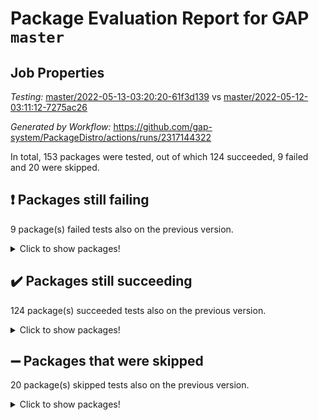 # Package Evaluation Report for GAP `master`

## Job Properties

*Testing:* [master/2022-05-13-03:20:20-61f3d139](https://github.com/gap-system/PackageDistro/blob/data/reports/master/2022-05-13-03:20:20-61f3d139) vs [master/2022-05-12-03:11:12-7275ac26](https://github.com/gap-system/PackageDistro/blob/data/reports/master/2022-05-12-03:11:12-7275ac26)

*Generated by Workflow:* https://github.com/gap-system/PackageDistro/actions/runs/2317144322

In total, 153 packages were tested, out of which 124 succeeded, 9 failed and 20 were skipped.

## :exclamation: Packages still failing

9 package(s) failed tests also on the previous version.
<details><summary>Click to show packages!</summary>

- fining 1.4.1 [(failure)](https://github.com/gap-system/PackageDistro/runs/6416774306?check_suite_focus=true)
- francy 1.2.4 [(failure)](https://github.com/gap-system/PackageDistro/runs/6416774569?check_suite_focus=true)
- hap 1.39 [(failure)](https://github.com/gap-system/PackageDistro/runs/6416775132?check_suite_focus=true)
- normalizinterface 1.3.2 [(failure)](https://github.com/gap-system/PackageDistro/runs/6416776206?check_suite_focus=true)
- packagemanager 1.2 [(failure)](https://github.com/gap-system/PackageDistro/runs/6416776381?check_suite_focus=true)
- rcwa 4.6.4 [(failure)](https://github.com/gap-system/PackageDistro/runs/6416776909?check_suite_focus=true)
- recog 1.3.2 [(failure)](https://github.com/gap-system/PackageDistro/runs/6416777051?check_suite_focus=true)
- semigroups 4.0.0 [(failure)](https://github.com/gap-system/PackageDistro/runs/6416777329?check_suite_focus=true)
- ugaly 4.0.2 [(failure)](https://github.com/gap-system/PackageDistro/runs/6416777980?check_suite_focus=true)
</details>

## :heavy_check_mark: Packages still succeeding

124 package(s) succeeded tests also on the previous version.
<details><summary>Click to show packages!</summary>

- ace 5.4 [(success)](https://github.com/gap-system/PackageDistro/runs/6416772646?check_suite_focus=true)
- aclib 1.3.2 [(success)](https://github.com/gap-system/PackageDistro/runs/6416772717?check_suite_focus=true)
- agt 0.2 [(success)](https://github.com/gap-system/PackageDistro/runs/6416772793?check_suite_focus=true)
- alnuth 3.2.1 [(success)](https://github.com/gap-system/PackageDistro/runs/6416772846?check_suite_focus=true)
- anupq 3.2.6 [(success)](https://github.com/gap-system/PackageDistro/runs/6416772900?check_suite_focus=true)
- atlasrep 2.1.2 [(success)](https://github.com/gap-system/PackageDistro/runs/6416772936?check_suite_focus=true)
- autodoc 2022.03.10 [(success)](https://github.com/gap-system/PackageDistro/runs/6416772987?check_suite_focus=true)
- automata 1.15 [(success)](https://github.com/gap-system/PackageDistro/runs/6416773032?check_suite_focus=true)
- automgrp 1.3.2 [(success)](https://github.com/gap-system/PackageDistro/runs/6416773066?check_suite_focus=true)
- autpgrp 1.10.2 [(success)](https://github.com/gap-system/PackageDistro/runs/6416773108?check_suite_focus=true)
- cap 2022.05-02 [(success)](https://github.com/gap-system/PackageDistro/runs/6416773141?check_suite_focus=true)
- caratinterface 2.3.3 [(success)](https://github.com/gap-system/PackageDistro/runs/6416773190?check_suite_focus=true)
- cddinterface 2020.06.24 [(success)](https://github.com/gap-system/PackageDistro/runs/6416773218?check_suite_focus=true)
- circle 1.6.5 [(success)](https://github.com/gap-system/PackageDistro/runs/6416773246?check_suite_focus=true)
- classicpres 1.22 [(success)](https://github.com/gap-system/PackageDistro/runs/6416773276?check_suite_focus=true)
- cohomolo 1.6.10 [(success)](https://github.com/gap-system/PackageDistro/runs/6416773305?check_suite_focus=true)
- congruence 1.2.4 [(success)](https://github.com/gap-system/PackageDistro/runs/6416773349?check_suite_focus=true)
- corelg 1.56 [(success)](https://github.com/gap-system/PackageDistro/runs/6416773385?check_suite_focus=true)
- crime 1.6 [(success)](https://github.com/gap-system/PackageDistro/runs/6416773443?check_suite_focus=true)
- crisp 1.4.5 [(success)](https://github.com/gap-system/PackageDistro/runs/6416773491?check_suite_focus=true)
- crypting 0.10 [(success)](https://github.com/gap-system/PackageDistro/runs/6416773534?check_suite_focus=true)
- cryst 4.1.24 [(success)](https://github.com/gap-system/PackageDistro/runs/6416773588?check_suite_focus=true)
- crystcat 1.1.9 [(success)](https://github.com/gap-system/PackageDistro/runs/6416773618?check_suite_focus=true)
- ctbllib 1.3.4 [(success)](https://github.com/gap-system/PackageDistro/runs/6416773679?check_suite_focus=true)
- cubefree 1.19 [(success)](https://github.com/gap-system/PackageDistro/runs/6416773737?check_suite_focus=true)
- curlinterface 2.2.2 [(success)](https://github.com/gap-system/PackageDistro/runs/6416773776?check_suite_focus=true)
- cvec 2.7.5 [(success)](https://github.com/gap-system/PackageDistro/runs/6416773811?check_suite_focus=true)
- datastructures 0.2.7 [(success)](https://github.com/gap-system/PackageDistro/runs/6416773863?check_suite_focus=true)
- deepthought 1.0.5 [(success)](https://github.com/gap-system/PackageDistro/runs/6416773902?check_suite_focus=true)
- design 1.7 [(success)](https://github.com/gap-system/PackageDistro/runs/6416773936?check_suite_focus=true)
- difsets 2.3.1 [(success)](https://github.com/gap-system/PackageDistro/runs/6416773976?check_suite_focus=true)
- digraphs 1.5.2 [(success)](https://github.com/gap-system/PackageDistro/runs/6416774027?check_suite_focus=true)
- edim 1.3.5 [(success)](https://github.com/gap-system/PackageDistro/runs/6416774074?check_suite_focus=true)
- example 4.3.1 [(success)](https://github.com/gap-system/PackageDistro/runs/6416774128?check_suite_focus=true)
- factint 1.6.3 [(success)](https://github.com/gap-system/PackageDistro/runs/6416774180?check_suite_focus=true)
- ferret 1.0.7 [(success)](https://github.com/gap-system/PackageDistro/runs/6416774220?check_suite_focus=true)
- fga 1.4.0 [(success)](https://github.com/gap-system/PackageDistro/runs/6416774261?check_suite_focus=true)
- float 1.0.3 [(success)](https://github.com/gap-system/PackageDistro/runs/6416774346?check_suite_focus=true)
- format 1.4.3 [(success)](https://github.com/gap-system/PackageDistro/runs/6416774390?check_suite_focus=true)
- forms 1.2.7 [(success)](https://github.com/gap-system/PackageDistro/runs/6416774427?check_suite_focus=true)
- fplsa 1.2.5 [(success)](https://github.com/gap-system/PackageDistro/runs/6416774474?check_suite_focus=true)
- fr 2.4.8 [(success)](https://github.com/gap-system/PackageDistro/runs/6416774520?check_suite_focus=true)
- fwtree 1.3 [(success)](https://github.com/gap-system/PackageDistro/runs/6416774612?check_suite_focus=true)
- gbnp 1.0.5 [(success)](https://github.com/gap-system/PackageDistro/runs/6416774668?check_suite_focus=true)
- generalizedmorphismsforcap 2022.05-01 [(success)](https://github.com/gap-system/PackageDistro/runs/6416774715?check_suite_focus=true)
- genss 1.6.6 [(success)](https://github.com/gap-system/PackageDistro/runs/6416774776?check_suite_focus=true)
- gradedringforhomalg 2022.03-01 [(success)](https://github.com/gap-system/PackageDistro/runs/6416774829?check_suite_focus=true)
- grape 4.8.5 [(success)](https://github.com/gap-system/PackageDistro/runs/6416774872?check_suite_focus=true)
- groupoids 1.69 [(success)](https://github.com/gap-system/PackageDistro/runs/6416774931?check_suite_focus=true)
- grpconst 2.6.2 [(success)](https://github.com/gap-system/PackageDistro/runs/6416774993?check_suite_focus=true)
- guarana 0.96.3 [(success)](https://github.com/gap-system/PackageDistro/runs/6416775047?check_suite_focus=true)
- guava 3.16 [(success)](https://github.com/gap-system/PackageDistro/runs/6416775095?check_suite_focus=true)
- hapcryst 0.1.14 [(success)](https://github.com/gap-system/PackageDistro/runs/6416775175?check_suite_focus=true)
- hecke 1.5.3 [(success)](https://github.com/gap-system/PackageDistro/runs/6416775199?check_suite_focus=true)
- help 3.5 [(success)](https://github.com/gap-system/PackageDistro/runs/6416775223?check_suite_focus=true)
- idrel 2.43 [(success)](https://github.com/gap-system/PackageDistro/runs/6416775264?check_suite_focus=true)
- images 1.3.1 [(success)](https://github.com/gap-system/PackageDistro/runs/6416775298?check_suite_focus=true)
- intpic 0.2.4 [(success)](https://github.com/gap-system/PackageDistro/runs/6416775327?check_suite_focus=true)
- io 4.7.2 [(success)](https://github.com/gap-system/PackageDistro/runs/6416775348?check_suite_focus=true)
- irredsol 1.4.3 [(success)](https://github.com/gap-system/PackageDistro/runs/6416775373?check_suite_focus=true)
- json 2.1.0 [(success)](https://github.com/gap-system/PackageDistro/runs/6416775417?check_suite_focus=true)
- jupyterkernel 1.4.1 [(success)](https://github.com/gap-system/PackageDistro/runs/6416775453?check_suite_focus=true)
- jupyterviz 1.5.1 [(success)](https://github.com/gap-system/PackageDistro/runs/6416775493?check_suite_focus=true)
- kan 1.34 [(success)](https://github.com/gap-system/PackageDistro/runs/6416775527?check_suite_focus=true)
- kbmag 1.5.9 [(success)](https://github.com/gap-system/PackageDistro/runs/6416775558?check_suite_focus=true)
- laguna 3.9.5 [(success)](https://github.com/gap-system/PackageDistro/runs/6416775594?check_suite_focus=true)
- liealgdb 2.2.1 [(success)](https://github.com/gap-system/PackageDistro/runs/6416775635?check_suite_focus=true)
- liepring 2.6 [(success)](https://github.com/gap-system/PackageDistro/runs/6416775676?check_suite_focus=true)
- liering 2.4.2 [(success)](https://github.com/gap-system/PackageDistro/runs/6416775719?check_suite_focus=true)
- linearalgebraforcap 2022.05-02 [(success)](https://github.com/gap-system/PackageDistro/runs/6416775745?check_suite_focus=true)
- loops 3.4.1 [(success)](https://github.com/gap-system/PackageDistro/runs/6416775777?check_suite_focus=true)
- lpres 1.0.3 [(success)](https://github.com/gap-system/PackageDistro/runs/6416775813?check_suite_focus=true)
- majoranaalgebras 1.4 [(success)](https://github.com/gap-system/PackageDistro/runs/6416775863?check_suite_focus=true)
- mapclass 1.4.5 [(success)](https://github.com/gap-system/PackageDistro/runs/6416775896?check_suite_focus=true)
- matgrp 0.64 [(success)](https://github.com/gap-system/PackageDistro/runs/6416775937?check_suite_focus=true)
- modisom 2.5.2 [(success)](https://github.com/gap-system/PackageDistro/runs/6416775981?check_suite_focus=true)
- modulepresentationsforcap 2022.05-01 [(success)](https://github.com/gap-system/PackageDistro/runs/6416776022?check_suite_focus=true)
- monoidalcategories 2022.05-02 [(success)](https://github.com/gap-system/PackageDistro/runs/6416776056?check_suite_focus=true)
- nconvex 2020.11-04 [(success)](https://github.com/gap-system/PackageDistro/runs/6416776087?check_suite_focus=true)
- nilmat 1.4.1 [(success)](https://github.com/gap-system/PackageDistro/runs/6416776114?check_suite_focus=true)
- nock 1.5 [(success)](https://github.com/gap-system/PackageDistro/runs/6416776154?check_suite_focus=true)
- nq 2.5.8 [(success)](https://github.com/gap-system/PackageDistro/runs/6416776247?check_suite_focus=true)
- numericalsgps 1.3.0 [(success)](https://github.com/gap-system/PackageDistro/runs/6416776290?check_suite_focus=true)
- openmath 11.5.1 [(success)](https://github.com/gap-system/PackageDistro/runs/6416776325?check_suite_focus=true)
- orb 4.8.4 [(success)](https://github.com/gap-system/PackageDistro/runs/6416776345?check_suite_focus=true)
- patternclass 2.4.2 [(success)](https://github.com/gap-system/PackageDistro/runs/6416776428?check_suite_focus=true)
- permut 2.0.4 [(success)](https://github.com/gap-system/PackageDistro/runs/6416776496?check_suite_focus=true)
- polenta 1.3.10 [(success)](https://github.com/gap-system/PackageDistro/runs/6416776528?check_suite_focus=true)
- polymaking 0.8.6 [(success)](https://github.com/gap-system/PackageDistro/runs/6416776589?check_suite_focus=true)
- primgrp 3.4.2 [(success)](https://github.com/gap-system/PackageDistro/runs/6416776628?check_suite_focus=true)
- profiling 2.5.0 [(success)](https://github.com/gap-system/PackageDistro/runs/6416776666?check_suite_focus=true)
- qpa 1.33 [(success)](https://github.com/gap-system/PackageDistro/runs/6416776705?check_suite_focus=true)
- quagroup 1.8.3 [(success)](https://github.com/gap-system/PackageDistro/runs/6416776762?check_suite_focus=true)
- radiroot 2.9 [(success)](https://github.com/gap-system/PackageDistro/runs/6416776819?check_suite_focus=true)
- rds 1.8 [(success)](https://github.com/gap-system/PackageDistro/runs/6416776976?check_suite_focus=true)
- repndecomp 1.2.1 [(success)](https://github.com/gap-system/PackageDistro/runs/6416777118?check_suite_focus=true)
- repsn 3.1.0 [(success)](https://github.com/gap-system/PackageDistro/runs/6416777191?check_suite_focus=true)
- resclasses 4.7.2 [(success)](https://github.com/gap-system/PackageDistro/runs/6416777259?check_suite_focus=true)
- scscp 2.3.1 [(success)](https://github.com/gap-system/PackageDistro/runs/6416777282?check_suite_focus=true)
- sglppow 2.2 [(success)](https://github.com/gap-system/PackageDistro/runs/6416777369?check_suite_focus=true)
- sgpviz 0.999.5 [(success)](https://github.com/gap-system/PackageDistro/runs/6416777406?check_suite_focus=true)
- simpcomp 2.1.14 [(success)](https://github.com/gap-system/PackageDistro/runs/6416777453?check_suite_focus=true)
- singular 2020.12.18 [(success)](https://github.com/gap-system/PackageDistro/runs/6416777501?check_suite_focus=true)
- sla 1.5.3 [(success)](https://github.com/gap-system/PackageDistro/runs/6416777538?check_suite_focus=true)
- smallgrp 1.5 [(success)](https://github.com/gap-system/PackageDistro/runs/6416777571?check_suite_focus=true)
- smallsemi 0.6.13 [(success)](https://github.com/gap-system/PackageDistro/runs/6416777613?check_suite_focus=true)
- sonata 2.9.4 [(success)](https://github.com/gap-system/PackageDistro/runs/6416777638?check_suite_focus=true)
- sophus 1.25 [(success)](https://github.com/gap-system/PackageDistro/runs/6416777672?check_suite_focus=true)
- spinsym 1.5.2 [(success)](https://github.com/gap-system/PackageDistro/runs/6416777711?check_suite_focus=true)
- symbcompcc 1.3.2 [(success)](https://github.com/gap-system/PackageDistro/runs/6416777758?check_suite_focus=true)
- thelma 1.3 [(success)](https://github.com/gap-system/PackageDistro/runs/6416777798?check_suite_focus=true)
- tomlib 1.2.9 [(success)](https://github.com/gap-system/PackageDistro/runs/6416777851?check_suite_focus=true)
- toric 1.9.5 [(success)](https://github.com/gap-system/PackageDistro/runs/6416777906?check_suite_focus=true)
- transgrp 3.6.2 [(success)](https://github.com/gap-system/PackageDistro/runs/6416777946?check_suite_focus=true)
- unipot 1.5 [(success)](https://github.com/gap-system/PackageDistro/runs/6416778013?check_suite_focus=true)
- unitlib 4.1.0 [(success)](https://github.com/gap-system/PackageDistro/runs/6416778055?check_suite_focus=true)
- utils 0.72 [(success)](https://github.com/gap-system/PackageDistro/runs/6416778097?check_suite_focus=true)
- uuid 0.7 [(success)](https://github.com/gap-system/PackageDistro/runs/6416778137?check_suite_focus=true)
- walrus 0.9991 [(success)](https://github.com/gap-system/PackageDistro/runs/6416778187?check_suite_focus=true)
- wedderga 4.10.2 [(success)](https://github.com/gap-system/PackageDistro/runs/6416778225?check_suite_focus=true)
- xmod 2.88 [(success)](https://github.com/gap-system/PackageDistro/runs/6416778256?check_suite_focus=true)
- xmodalg 1.22 [(success)](https://github.com/gap-system/PackageDistro/runs/6416778304?check_suite_focus=true)
- yangbaxter 0.10.0 [(success)](https://github.com/gap-system/PackageDistro/runs/6416778337?check_suite_focus=true)
- zeromqinterface 0.13 [(success)](https://github.com/gap-system/PackageDistro/runs/6416778381?check_suite_focus=true)
</details>

## :heavy_minus_sign: Packages that were skipped

20 package(s) skipped tests also on the previous version.
<details><summary>Click to show packages!</summary>

- 4ti2interface 2022.03-01 [(skipped)](https://github.com/gap-system/PackageDistro/runs/6416704666?check_suite_focus=true)
- browse 1.8.14 [(skipped)](https://github.com/gap-system/PackageDistro/runs/6416704666?check_suite_focus=true)
- examplesforhomalg 2022.03-01 [(skipped)](https://github.com/gap-system/PackageDistro/runs/6416704666?check_suite_focus=true)
- gapdoc 1.6.5 [(skipped)](https://github.com/gap-system/PackageDistro/runs/6416704666?check_suite_focus=true)
- gauss 2022.03-01 [(skipped)](https://github.com/gap-system/PackageDistro/runs/6416704666?check_suite_focus=true)
- gaussforhomalg 2022.03-01 [(skipped)](https://github.com/gap-system/PackageDistro/runs/6416704666?check_suite_focus=true)
- gradedmodules 2022.03-01 [(skipped)](https://github.com/gap-system/PackageDistro/runs/6416704666?check_suite_focus=true)
- homalg 2022.03-01 [(skipped)](https://github.com/gap-system/PackageDistro/runs/6416704666?check_suite_focus=true)
- homalgtocas 2022.03-01 [(skipped)](https://github.com/gap-system/PackageDistro/runs/6416704666?check_suite_focus=true)
- io_forhomalg 2022.03-01 [(skipped)](https://github.com/gap-system/PackageDistro/runs/6416704666?check_suite_focus=true)
- itc 1.5.1 [(skipped)](https://github.com/gap-system/PackageDistro/runs/6416704666?check_suite_focus=true)
- localizeringforhomalg 2022.03-01 [(skipped)](https://github.com/gap-system/PackageDistro/runs/6416704666?check_suite_focus=true)
- matricesforhomalg 2022.04-01 [(skipped)](https://github.com/gap-system/PackageDistro/runs/6416704666?check_suite_focus=true)
- modules 2022.03-01 [(skipped)](https://github.com/gap-system/PackageDistro/runs/6416704666?check_suite_focus=true)
- polycyclic 2.16 [(skipped)](https://github.com/gap-system/PackageDistro/runs/6416704666?check_suite_focus=true)
- ringsforhomalg 2022.04-01 [(skipped)](https://github.com/gap-system/PackageDistro/runs/6416704666?check_suite_focus=true)
- sco 2022.03-01 [(skipped)](https://github.com/gap-system/PackageDistro/runs/6416704666?check_suite_focus=true)
- toolsforhomalg 2022.04-03 [(skipped)](https://github.com/gap-system/PackageDistro/runs/6416704666?check_suite_focus=true)
- toricvarieties 2022.03.23 [(skipped)](https://github.com/gap-system/PackageDistro/runs/6416704666?check_suite_focus=true)
- xgap 4.31 [(skipped)](https://github.com/gap-system/PackageDistro/runs/6416704666?check_suite_focus=true)
</details>

